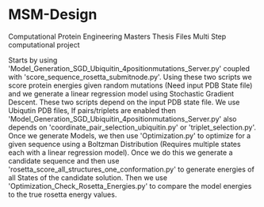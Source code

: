 # MSM-Design
Computational Protein Engineering Masters Thesis Files
Multi Step computational project

Starts by using 'Model_Generation_SGD_Ubiquitin_4positionmutations_Server.py' coupled with 'score_sequence_rosetta_submitnode.py'. Using these two scripts we score protein energies given random mutations (Need input PDB State file) and we generate a linear regression model using Stochastic Gradient Descent.
These two scripts depend on the input PDB state file. We use Ubiqutin PDB files, If pairs/triplets are enabled then 'Model_Generation_SGD_Ubiquitin_4positionmutations_Server.py' also depends on 'coordinate_pair_selection_ubiquitin.py' or 'triplet_selection.py'. 
Once we generate Models, we then use 'Optimization.py' to optimize for a given sequence using a Boltzman Distribution (Requires multiple states each with a linear regression model). 
Once we do this we generate a candidate sequence and then use 'rosetta_score_all_structures_one_conformation.py' to generate energies of all States of the candidate solution. 
Then we use 'Optimization_Check_Rosetta_Energies.py' to compare the model energies to the true rosetta energy values.
